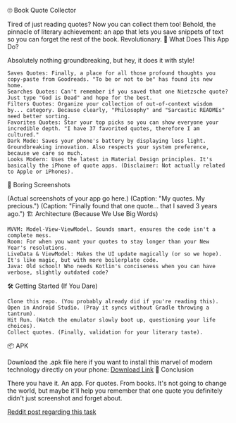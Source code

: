 🙄 Book Quote Collector 

Tired of just reading quotes? Now you can collect them too! Behold, the pinnacle of literary achievement: an app that lets you save snippets of text so you can forget the rest of the book. Revolutionary. 
🤔 What Does This App Do? 

Absolutely nothing groundbreaking, but hey, it does it with style! 

    Saves Quotes: Finally, a place for all those profound thoughts you copy-paste from Goodreads. "To be or not to be" has found its new home.
    Searches Quotes: Can't remember if you saved that one Nietzsche quote? Just type "God is Dead" and hope for the best.
    Filters Quotes: Organize your collection of out-of-context wisdom by... category. Because clearly, "Philosophy" and "Sarcastic READMEs" need better sorting.
    Favorites Quotes: Star your top picks so you can show everyone your incredible depth. "I have 37 favorited quotes, therefore I am cultured."
    Dark Mode: Saves your phone's battery by displaying less light. Groundbreaking innovation. Also respects your system preference, because we care so much.
    Looks Modern: Uses the latest in Material Design principles. It's basically the iPhone of quote apps. (Disclaimer: Not actually related to Apple or iPhones).
     

📸 Boring Screenshots 

(Actual screenshots of your app go here.)
(Caption: "My quotes. My precious.")
(Caption: "Finally found that one quote... that I saved 3 years ago.") 
🏗️ Architecture (Because We Use Big Words) 

    MVVM: Model-View-ViewModel. Sounds smart, ensures the code isn't a complete mess.
    Room: For when you want your quotes to stay longer than your New Year's resolutions.
    LiveData & ViewModel: Makes the UI update magically (or so we hope). It's like magic, but with more boilerplate code.
    Java: Old school! Who needs Kotlin's conciseness when you can have verbose, slightly outdated code?
     

🛠️ Getting Started (If You Dare) 

    Clone this repo. (You probably already did if you're reading this).
    Open in Android Studio. (Pray it syncs without Gradle throwing a tantrum).
    Hit Run. (Watch the emulator slowly boot up, questioning your life choices).
    Collect quotes. (Finally, validation for your literary taste).
     

📦 APK 

Download the .apk file here if you want to install this marvel of modern technology directly on your phone: [Download Link](https://github.com/my-dad/QuoteUnquote/blob/master/app-debug.apk) 
🎉 Conclusion 

There you have it. An app. For quotes. From books. It's not going to change the world, but maybe it'll help you remember that one quote you definitely didn't just screenshot and forget about. 


[Reddit post regarding this task](https://www.reddit.com/r/androiddev/comments/1m88pbd/does_this_feel_like_a_valid_assessment_assignment/)
